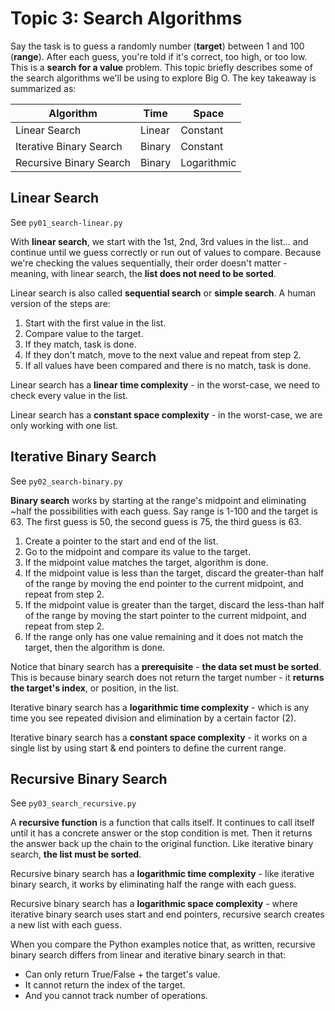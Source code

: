# Topic 3: Search Algorithms

Say the task is to guess a randomly number (**target**) between 1 and 100 (**range**). After each guess, you're told if it's correct, too high, or too low. This is a **search for a value** problem. This topic briefly describes some of the search algorithms we'll be using to explore Big O. The key takeaway is summarized as:

Algorithm               | Time   | Space
------------------------|--------|-------------
Linear Search           | Linear | Constant
Iterative Binary Search | Binary | Constant
Recursive Binary Search | Binary | Logarithmic

## Linear Search

See `py01_search-linear.py`

With **linear search**, we start with the 1st, 2nd, 3rd values in the list... and continue until we guess correctly or run out of values to compare. Because we're checking the values sequentially, their order doesn't matter - meaning, with linear search, the **list does not need to be sorted**. 

Linear search is also called **sequential search** or **simple search**. A human version of the steps are: 

1. Start with the first value in the list. 
1. Compare value to the target.
1. If they match, task is done.
1. If they don't match, move to the next value and repeat from step 2.
1. If all values have been compared and there is no match, task is done. 

Linear search has a **linear time complexity** - in the worst-case, we need to check every value in the list. 

Linear search has a **constant space complexity** - in the worst-case, we are only working with one list. 

## Iterative Binary Search

See `py02_search-binary.py`

**Binary search** works by starting at the range's midpoint and eliminating ~half the possibilities with each guess. Say range is 1-100 and the target is 63. The first guess is 50, the second guess is 75, the third guess is 63. 

1. Create a pointer to the start and end of the list.
1. Go to the midpoint and compare its value to the target. 
1. If the midpoint value matches the target, algorithm is done.
1. If the midpoint value is less than the target, discard the greater-than half of the range by moving the end pointer to the current midpoint, and repeat from step 2. 
1. If the midpoint value is greater than the target, discard the less-than half of the range by moving the start pointer to the current midpoint, and repeat from step 2. 
1. If the range only has one value remaining and it does not match the target, then the algorithm is done. 

Notice that binary search has a **prerequisite** - **the data set must be sorted**. This is because binary search does not return the target number - it **returns the target's index**, or position, in the list. 

Iterative binary search has a **logarithmic time complexity** - which is any time you see repeated division and elimination by a certain factor (2). 

Iterative binary search has a **constant space complexity** - it works on a single list by using start & end pointers to define the current range. 

## Recursive Binary Search 

See `py03_search_recursive.py`

A **recursive function** is a function that calls itself. It continues to call itself until it has a concrete answer or the stop condition is met. Then it returns the answer back up the chain to the original function. Like iterative binary search, **the list must be sorted**. 

Recursive binary search has a **logarithmic time complexity** - like iterative binary search, it works by eliminating half the range with each guess. 

Recursive binary search has a **logarithmic space complexity** - where iterative binary search uses start and end pointers, recursive search creates a new list with each guess.  

When you compare the Python examples notice that, as written, recursive binary search differs from linear and iterative binary search in that: 

* Can only return True/False + the target's value.
* It cannot return the index of the target. 
* And you cannot track number of operations. 

